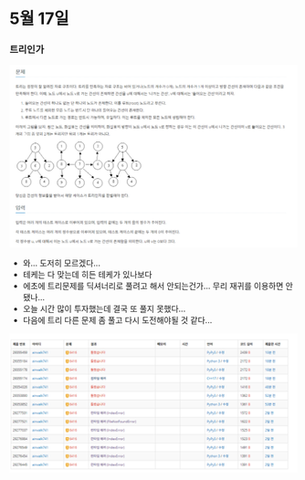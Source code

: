 # 5월 17일

### 트리인가

[![image-20210517210423507](README.assets/image-20210517210423507.png)](https://www.acmicpc.net/problem/6416)

- 와... 도저히 모르겠다...
- 테케는 다 맞는데 히든 테케가 있나보다
- 에초에 트리문제를 딕셔너리로 풀려고 해서 안되는건가... 무리 재귀를 이용하면 안됐나...
- 오늘  시간 많이 투자했는데 결국 또 풀지 못했다...
- 다음에 트리 다른 문제 좀 풀고 다시 도전해야될 것 같다...



![image-20210517210610028](README.assets/image-20210517210610028.png)





